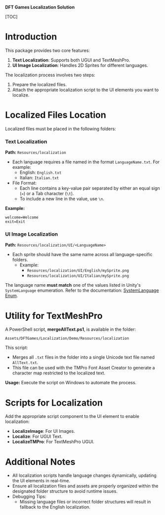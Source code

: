 **DFT Games Localization Solution**

[TOC]

# Introduction

This package provides two core features:

1. **Text Localization**: Supports both UGUI and TextMeshPro.
2. **UI Image Localization**: Handles 2D Sprites for different languages.

The localization process involves two steps:

1. Prepare the localized files.
2. Attach the appropriate localization script to the UI elements you want to localize.

# Localized Files Location

Localized files must be placed in the following folders:

### Text Localization

**Path:** `Resources/localization`

- Each language requires a file named in the format `LanguageName.txt`. For example:
  - English: `English.txt`
  - Italian: `Italian.txt`
- File Format:
  - Each line contains a key-value pair separated by either an equal sign (`=`) or a Tab character (`\t`).
  - To include a new line in the value, use `\n`.

**Example:**

```
welcome=Welcome
exit=Exit
```

### UI Image Localization

**Path:** `Resources/localization/UI/<LanguageName>`

- Each sprite should have the same name across all language-specific folders.
  - Example:
    - `Resources/localization/UI/English/mySprite.png`
    - `Resources/localization/UI/Italian/mySprite.png`

The language name **must match** one of the values listed in Unity's `SystemLanguage` enumeration. Refer to the documentation: [SystemLanguage Enum](https://docs.unity3d.com/ScriptReference/SystemLanguage.html).

# Utility for TextMeshPro

A PowerShell script, **mergeAllText.ps1**, is available in the folder:

```
Assets/DFTGames/Localization/Demo/Resources/localization
```

This script:

- Merges all `.txt` files in the folder into a single Unicode text file named `AllText.txt`.
- This file can be used with the TMPro Font Asset Creator to generate a character map restricted to the localized text.

**Usage:** Execute the script on Windows to automate the process.

# Scripts for Localization

Add the appropriate script component to the UI element to enable localization:

- **LocalizeImage**: For UI Images.
- **Localize**: For UGUI Text.
- **LocalizeTMPro**: For TextMeshPro UGUI.

# Additional Notes

- All localization scripts handle language changes dynamically, updating the UI elements in real-time.
- Ensure all localization files and assets are properly organized within the designated folder structure to avoid runtime issues.
- Debugging Tips:
  - Missing language files or incorrect folder structures will result in fallback to the English localization.
